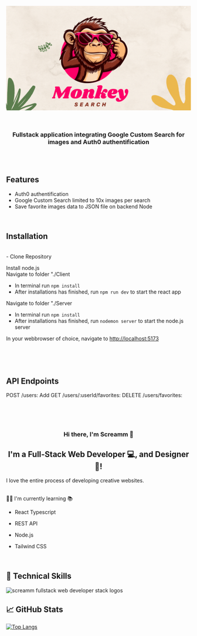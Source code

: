 <p align="center">
  <img src="https://raw.githubusercontent.com/screamm/Inl-mningsuppgift-1-David-Lindestrand-Cuenca/main/monkey%20search.gif" alt="monkey search banner">
</p>

<br>


<h3 align="center">
  Fullstack application integrating Google Custom Search for images and Auth0 authentification

</h3>
<br>

<br>


<h2>Features</h2>

- Auth0 authentification
- Google Custom Search limited to 10x images per search
- Save favorite images data to JSON file on backend Node

<br>

<h2>Installation</h2>
<br>
- Clone Repository
<br>

Install node.js
<br>
Navigate to folder "./Client
- In terminal run <code>npm install</code>
- After installations has finished, run <code>npm run dev</code> to start the react app

Navigate to folder "./Server
 - In terminal run <code>npm install</code>
 - After installations has finished, run <code>nodemon server</code> to start the node.js server

In your webbrowser of choice, navigate to <a href="http://localhost:5173">http://localhost:5173</a>


  
<br>
<br>
<br>

<h2>API Endpoints</h2>

POST /users: Add
GET /users/:userId/favorites:
DELETE /users/favorites:


<br>
<br>
<br>

<h3 align="center">
Hi there, I'm Screamm 👋
</h3>

<h2 align="center">
I'm a Full-Stack Web Developer 💻, and Designer 🎨!
</h2> 

I love the entire process of developing creative websites. 


<br>
👨‍🎓 I'm currently learning 📚

- React Typescript
- REST API
- Node.js
- Tailwind CSS

  <br>
  

## 💼 Technical Skills

  <img src="https://raw.githubusercontent.com/screamm/MonkeySearch/main/Fullstack%20web%20Screamm%20Dark%20bg.png" alt="screamm fullstack web developer stack logos">


<br>

## 📈 GitHub Stats 

[![Top Langs](https://github-readme-stats.vercel.app/api/top-langs/?username=screamm&layout=compact)](https://github.com/screamm)


<br>
